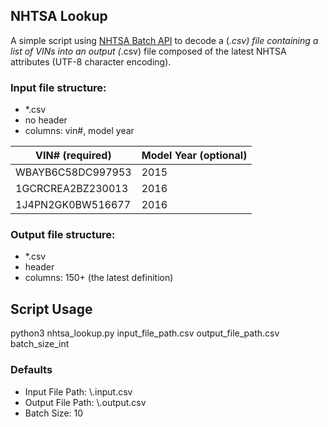 ## NHTSA Lookup
A simple script using [NHTSA Batch API](https://vpic.nhtsa.dot.gov/api/) to decode a (*.csv) file containing a list of VINs into an output (*.csv) file composed of the latest NHTSA attributes (UTF-8 character encoding).

### Input file structure:
- *.csv
- no header
- columns: vin#, model year


| VIN# (required)   | Model Year (optional)
| ------------------|-----------------------|
| WBAYB6C58DC997953 | 2015
| 1GCRCREA2BZ230013 | 2016
| 1J4PN2GK0BW516677 | 2016

### Output file structure:
- *.csv
- header
- columns: 150+ (the latest definition)


## Script Usage
python3 nhtsa_lookup.py input_file_path.csv output_file_path.csv batch_size_int 


### Defaults
- Input File Path: \\.input.csv
- Output File Path: \\.output.csv
- Batch Size: 10